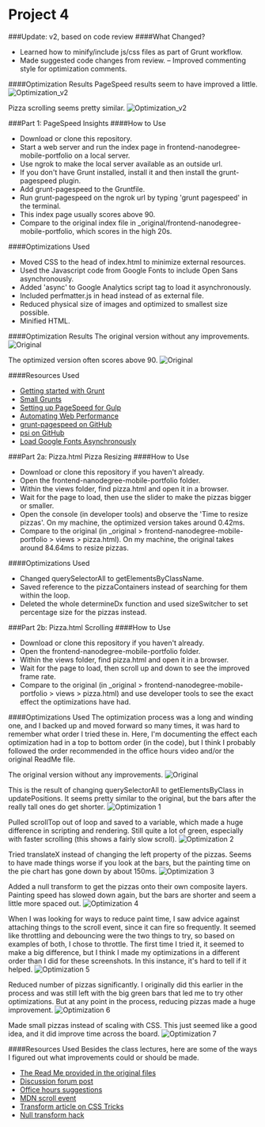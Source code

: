 # Project 4
###Update: v2, based on code review
####What Changed?
- Learned how to minify/include js/css files as part of Grunt workflow.
- Made suggested code changes from review.
– Improved commenting style for optimization comments.

####Optimization Results
PageSpeed results seem to have improved a little.
![Optimization_v2](_optimization_results/index_02_optimized_v2.png "PageSpeed results seem to have improved a little")

Pizza scrolling seems pretty similar.
![Optimization_v2](_optimization_results/pizza_08_reviewOptimized_v2.png "Pizza scrolling seems pretty similar")

###Part 1: PageSpeed Insights
####How to Use
- Download or clone this repository. 
- Start a web server and run the index page in frontend-nanodegree-mobile-portfolio on a local server.
- Use ngrok to make the local server available as an outside url.
- If you don't have Grunt installed, install it and then install the grunt-pagespeed plugin.
- Add grunt-pagespeed to the Gruntfile.
- Run grunt-pagespeed on the ngrok url by typing 'grunt pagespeed' in the terminal.
- This index page usually scores above 90.
- Compare to the original index file in _original/frontend-nanodegree-mobile-portfolio, which scores in the high 20s.

####Optimizations Used
- Moved CSS to the head of index.html to minimize external resources.
- Used the Javascript code from Google Fonts to include Open Sans asynchronously.
- Added 'async' to Google Analytics script tag to load it asynchronously.
- Included perfmatter.js in head instead of as external file.
- Reduced physical size of images and optimized to smallest size possible.
- Minified HTML.

####Optimization Results
The original version without any improvements.
![Original](_optimization_results/index_00_original.png "The original version without any improvements")

The optimized version often scores above 90.
![Original](_optimization_results/index_01_optimized.png "The optimized version often scores above 90")

####Resources Used
- [Getting started with Grunt](http://gruntjs.com/getting-started)
- [Small Grunts](https://corner.squareup.com/2013/08/small-grunts.html)
- [Setting up PageSpeed for Gulp](http://una.im/gulp-local-psi/#💁)
- [Automating Web Performance](https://developers.google.com/web/updates/2014/06/Automating-Web-Performance-Measurement?hl=en)
- [grunt-pagespeed on GitHub](https://github.com/jrcryer/grunt-pagespeed)
- [psi on GitHub](https://github.com/addyosmani/psi/)
- [Load Google Fonts Asynchronously](http://www.lockedowndesign.com/load-google-fonts-asynchronously-for-page-speed/)


###Part 2a: Pizza.html Pizza Resizing
####How to Use
- Download or clone this repository if you haven't already. 
- Open the frontend-nanodegree-mobile-portfolio folder. 
- Within the views folder, find pizza.html and open it in a browser.
- Wait for the page to load, then use the slider to make the pizzas bigger or smaller.
- Open the console (in developer tools) and observe the 'Time to resize pizzas'. On my machine, the optimized version takes around 0.42ms.
- Compare to the original (in _original > frontend-nanodegree-mobile-portfolio > views > pizza.html). On my machine, the original takes around 84.64ms to resize pizzas.

####Optimizations Used
- Changed querySelectorAll to getElementsByClassName.
- Saved reference to the pizzaContainers instead of searching for them within the loop.
- Deleted the whole determineDx function and used sizeSwitcher to set percentage size for the pizzas instead.

###Part 2b: Pizza.html Scrolling
####How to Use
- Download or clone this repository if you haven't already. 
- Open the frontend-nanodegree-mobile-portfolio folder. 
- Within the views folder, find pizza.html and open it in a browser.
- Wait for the page to load, then scroll up and down to see the improved frame rate.
- Compare to the original (in _original > frontend-nanodegree-mobile-portfolio > views > pizza.html) and use developer tools to see the exact effect the optimizations have had.

####Optimizations Used
The optimization process was a long and winding one, and I backed up and moved forward so many times, it was hard to remember what order I tried these in. Here, I'm documenting the effect each optimization had in a top to bottom order (in the code), but I think I probably followed the order recommended in the office hours video and/or the original ReadMe file.

The original version without any improvements.
  ![Original](_optimization_results/pizza_00_original.png "The original version without any improvements")

This is the result of changing querySelectorAll to getElementsByClass in updatePositions. It seems pretty similar to the original, but the bars after the really tall ones do get shorter.
  ![Optimization 1](_optimization_results/pizza_01_getElementsByClassName.png "Changed querySelectorAll to getElementsByClass in updatePositions")

Pulled scrollTop out of loop and saved to a variable, which made a huge difference in scripting and rendering. Still quite a lot of green, especially with faster scrolling (this shows a fairly slow scroll).
  ![Optimization 2](_optimization_results/pizza_02_saveScrollTop.png "Pulled scrollTop out of loop and saved to a variable")

Tried translateX instead of changing the left property of the pizzas. Seems to have made things worse if you look at the bars, but the painting time on the pie chart has gone down by about 150ms.
  ![Optimization 3](_optimization_results/pizza_03_translateX.png "Tried translateX instead of changing the left property of the pizzas")

Added a null transform to get the pizzas onto their own composite layers. Painting speed has slowed down again, but the bars are shorter and seem a little more spaced out.
  ![Optimization 4](_optimization_results/pizza_04_translateZ.png "Added a null transform to get the pizzas onto their own composite layers")

When I was looking for ways to reduce paint time, I saw advice against attaching things to the scroll event, since it can fire so frequently. It seemed like throttling and debouncing were the two things to try, so based on examples of both, I chose to throttle. The first time I tried it, it seemed to make a big difference, but I think I made my optimizations in a different order than I did for these screenshots. In this instance, it's hard to tell if it helped.
  ![Optimization 5](_optimization_results/pizza_05_throttleScroll.png "Had seen advice against attaching page changes to scroll event, so gave throttling a try")

Reduced number of pizzas significantly. I originally did this earlier in the process and was still left with the big green bars that led me to try other optimizations. But at any point in the process, reducing pizzas made a huge improvement.
  ![Optimization 6](_optimization_results/pizza_06_reduce_pizzas.png "Reduced number of pizzas significantly")

Made small pizzas instead of scaling with CSS. This just seemed like a good idea, and it did improve time across the board.
  ![Optimization 7](_optimization_results/pizza_07_smallerPizza.png "Made small pizzas instead of scaling with CSS")


####Resources Used
Besides the class lectures, here are some of the ways I figured out what improvements could or should be made.
- [The Read Me provided in the original files](https://github.com/udacity/frontend-nanodegree-mobile-portfolio)
- [Discussion forum post](https://discussions.udacity.com/t/stuck-with-painting-and-composition-optimizations/19427/7)
- [Office hours suggestions](https://github.com/udacity/fend-office-hours/tree/master/Web%20Optimization/Effective%20Optimizations%20for%2060%20FPS)
- [MDN scroll event](https://developer.mozilla.org/en-US/docs/Web/Events/scroll)
- [Transform article on CSS Tricks](https://css-tricks.com/almanac/properties/t/transform/)
- [Null transform hack](http://addyosmani.com/blog/be-careful-when-using-null-transform-hacks-to-force-gpu-acceleration/)